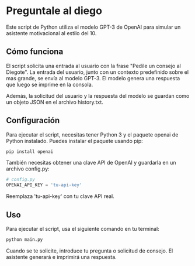 # Preguntale al diego

Este script de Python utiliza el modelo GPT-3 de OpenAI para simular un asistente motivacional al estilo del 10.

## Cómo funciona

El script solicita una entrada al usuario con la frase "Pedile un consejo al Diegote". La entrada del usuario, junto con un contexto predefinido sobre el mas grande, se envía al modelo GPT-3. El modelo genera una respuesta que luego se imprime en la consola.

Además, la solicitud del usuario y la respuesta del modelo se guardan como un objeto JSON en el archivo history.txt.

## Configuración

Para ejecutar el script, necesitas tener Python 3 y el paquete openai de Python instalado. Puedes instalar el paquete usando pip:

```bash
pip install openai
```

También necesitas obtener una clave API de OpenAI y guardarla en un archivo config.py:

```python
# config.py
OPENAI_API_KEY = 'tu-api-key'
```

Reemplaza 'tu-api-key' con tu clave API real.

## Uso

Para ejecutar el script, usa el siguiente comando en tu terminal:

```bash
python main.py
```

Cuando se te solicite, introduce tu pregunta o solicitud de consejo. El asistente generará e imprimirá una respuesta.
